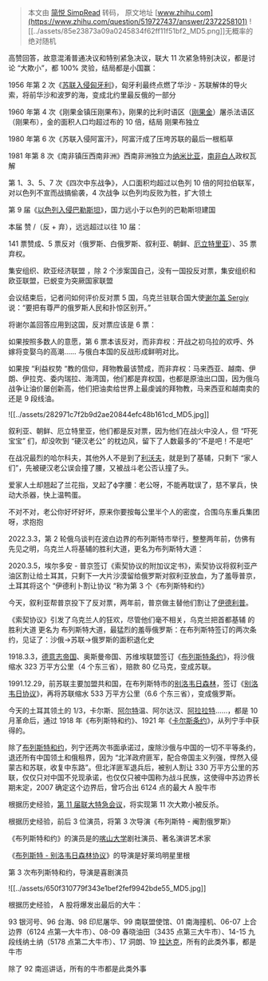 > 本文由 [简悦 SimpRead](http://ksria.com/simpread/) 转码， 原文地址 [www.zhihu.com](https://www.zhihu.com/question/519727437/answer/2372258101) ![[../assets/85e23873a09a0245834f62ff11f51bf2_MD5.png]]无概率的绝对随机

高赞回答，故意混淆普通决议和特别紧急决议，联大 11 次紧急特别决议，都是讨论 “大欺小”，都 100% 灵验，结局都是小国赢：

1956 年第 2 次《[苏联入侵匈牙利](https://www.zhihu.com/search?q=%E8%8B%8F%E8%81%94%E5%85%A5%E4%BE%B5%E5%8C%88%E7%89%99%E5%88%A9&search_source=Entity&hybrid_search_source=Entity&hybrid_search_extra=%7B%22sourceType%22%3A%22answer%22%2C%22sourceId%22%3A2372258101%7D)》，匈牙利最终点燃了华沙 - 苏联解体的导火索，将前华沙和波罗的海，变成北约里最反俄的一部分

1960 年第 4 次《刚果金镇压刚果布》，刚果的比利时语区（[刚果金](https://www.zhihu.com/search?q=%E5%88%9A%E6%9E%9C%E9%87%91&search_source=Entity&hybrid_search_source=Entity&hybrid_search_extra=%7B%22sourceType%22%3A%22answer%22%2C%22sourceId%22%3A2372258101%7D)）屠杀法语区（刚果布），金的面积人口均超过布的 10 倍，结局 刚果布独立

1980 年第 6 次《苏联入侵阿富汗》，阿富汗成了压垮苏联的最后一根稻草

1981 年第 8 次《南非镇压西南非洲》西南非洲独立为[纳米比亚](https://www.zhihu.com/search?q=%E7%BA%B3%E7%B1%B3%E6%AF%94%E4%BA%9A&search_source=Entity&hybrid_search_source=Entity&hybrid_search_extra=%7B%22sourceType%22%3A%22answer%22%2C%22sourceId%22%3A2372258101%7D)，[南非白人](https://www.zhihu.com/search?q=%E5%8D%97%E9%9D%9E%E7%99%BD%E4%BA%BA&search_source=Entity&hybrid_search_source=Entity&hybrid_search_extra=%7B%22sourceType%22%3A%22answer%22%2C%22sourceId%22%3A2372258101%7D)政权瓦解

第 1、3、5、7 次《四次中东战争》，人口面积均超过以色列 10 倍的阿拉伯联军，对以色列不宣而战搞偷袭，4 次战争 以色列均反败为胜，扩大领土

第 9 届《[以色列入侵巴勒斯坦](https://www.zhihu.com/search?q=%E4%BB%A5%E8%89%B2%E5%88%97%E5%85%A5%E4%BE%B5%E5%B7%B4%E5%8B%92%E6%96%AF%E5%9D%A6&search_source=Entity&hybrid_search_source=Entity&hybrid_search_extra=%7B%22sourceType%22%3A%22answer%22%2C%22sourceId%22%3A2372258101%7D)》，国力远小于以色列的巴勒斯坦建国

本届 赞 /（反 + 弃），远远超过以往 10 届：

141 票赞成、5 票反对（俄罗斯、白俄罗斯、叙利亚、朝鲜、[厄立特里亚](https://www.zhihu.com/search?q=%E5%8E%84%E7%AB%8B%E7%89%B9%E9%87%8C%E4%BA%9A&search_source=Entity&hybrid_search_source=Entity&hybrid_search_extra=%7B%22sourceType%22%3A%22answer%22%2C%22sourceId%22%3A2372258101%7D)）、35 票弃权。

集安组织、欧亚经济联盟 ，除 2 个涉案国自己，没有一国投反对票，集安组织和欧亚联盟，已蜕变为突厥国家联盟

会议结束后，记者问如何评价反对票 5 国，乌克兰驻联合国大使[谢尔盖 Sergiy](https://www.zhihu.com/search?q=%E8%B0%A2%E5%B0%94%E7%9B%96Sergiy&search_source=Entity&hybrid_search_source=Entity&hybrid_search_extra=%7B%22sourceType%22%3A%22answer%22%2C%22sourceId%22%3A2372258101%7D) 说：“要把有尊严的俄罗斯人民和扑惊区别开。”

将谢尔盖回答应用到这国，反对票应该是 6 票：

如果按照多数人的意愿，第 6 票本该反对，而非弃权：开战之初乌拉的欢呼、外嫁将变娶乌的高潮…… 与俄白本国的反战形成鲜明对比。

如果按 “利益权势 “教的信仰，拜物教最该赞成，而非弃权：马来西亚、越南、伊朗、伊拉克、委内瑞拉、海湾国，他们都是弃权国，也都是原油出口国，因为俄乌战争让油价屡创新高，他们把油卖给世界上最虔诚的拜物教，马来西亚和越南卖的还是 9 段线油。

![[../assets/282971c7f2b9d2ae20844efc48b161cd_MD5.jpg]]

叙利亚、朝鲜、厄立特里亚，他们都是反对票，因为他们在战火中没人，但 “吓死宝宝” 们，却没吹到 “硬汉老公” 的枕边风，留下了人数最多的“不是吧！不是吧”

在战况最烈的哈尔科夫，其他外人不是到了[利沃夫](https://www.zhihu.com/search?q=%E5%88%A9%E6%B2%83%E5%A4%AB&search_source=Entity&hybrid_search_source=Entity&hybrid_search_extra=%7B%22sourceType%22%3A%22answer%22%2C%22sourceId%22%3A2372258101%7D)，就是到了基辅，只剩下 “家人们”，先被硬汉老公误会撞了腰，又被战斗老公否认撞了头。

爱家人土却翘起了兰花指，叉起了ф字腰：老公呀，不能再耽误了，慈不掌兵，快动大杀器，快上温鸭蛋。

不对不对，老公你好坏好坏，原来你要按每公里半个人的密度，合围乌东重兵集团呀，求抱抱

2022.3.3，第 2 轮俄乌谈判在波白边界的布列斯特市举行，整整两年前，仿佛有先见之明，乌克兰人将基辅的胜利大道，更名为布列斯特大道：

2020.3.5，埃尔多安 - 普京签订《索契协议的附加议定书》，索契协议将叙利亚产油区割让给土耳其，只剩下一大片沙漠留给俄罗斯对叙利亚放血，为了羞辱普京，土耳其将这个 “伊德利卜割让协议 “称为第 3 个《布列斯特和约》

今天，叙利亚帮普京投下了反对票，两年前，普京做主替他们割让了[伊德利普](https://www.zhihu.com/search?q=%E4%BC%8A%E5%BE%B7%E5%88%A9%E6%99%AE&search_source=Entity&hybrid_search_source=Entity&hybrid_search_extra=%7B%22sourceType%22%3A%22answer%22%2C%22sourceId%22%3A2372258101%7D)。

《索契协议》引发了乌克兰人的狂欢，尽管他们毫不相关，乌克兰把首都基辅 的 胜利大道 更名为 布列斯特大道，最猛烈的羞辱俄罗斯：在布列斯特签订的两次条约，见证了：沙俄→苏联→俄罗斯的面积退化史

1918.3.3，[德意志帝国](https://www.zhihu.com/search?q=%E5%BE%B7%E6%84%8F%E5%BF%97%E5%B8%9D%E5%9B%BD&search_source=Entity&hybrid_search_source=Entity&hybrid_search_extra=%7B%22sourceType%22%3A%22answer%22%2C%22sourceId%22%3A2372258101%7D)、奥斯曼帝国、苏维埃联盟签订《[布列斯特条约](https://www.zhihu.com/search?q=%E5%B8%83%E5%88%97%E6%96%AF%E7%89%B9%E6%9D%A1%E7%BA%A6&search_source=Entity&hybrid_search_source=Entity&hybrid_search_extra=%7B%22sourceType%22%3A%22answer%22%2C%22sourceId%22%3A2372258101%7D)》，将沙俄缩水 323 万平方公里（4 个东三省），赔款 80 亿马克，变成苏联。

1991.12.29，前苏联主要加盟共和国，在布列斯特市的[别洛韦日森林](https://www.zhihu.com/search?q=%E5%88%AB%E6%B4%9B%E9%9F%A6%E6%97%A5%E6%A3%AE%E6%9E%97&search_source=Entity&hybrid_search_source=Entity&hybrid_search_extra=%7B%22sourceType%22%3A%22answer%22%2C%22sourceId%22%3A2372258101%7D)，签订《[别洛韦日协议](https://www.zhihu.com/search?q=%E5%88%AB%E6%B4%9B%E9%9F%A6%E6%97%A5%E5%8D%8F%E8%AE%AE&search_source=Entity&hybrid_search_source=Entity&hybrid_search_extra=%7B%22sourceType%22%3A%22answer%22%2C%22sourceId%22%3A2372258101%7D)》，再将苏联缩水 533 万平方公里（6.6 个东三省），变成俄罗斯。

今天的土耳其领土的 1/3，卡尔斯、[阿尔特](https://www.zhihu.com/search?q=%E9%98%BF%E5%B0%94%E7%89%B9&search_source=Entity&hybrid_search_source=Entity&hybrid_search_extra=%7B%22sourceType%22%3A%22answer%22%2C%22sourceId%22%3A2372258101%7D)温、阿尔达汉、[阿拉拉特](https://www.zhihu.com/search?q=%E9%98%BF%E6%8B%89%E6%8B%89%E7%89%B9&search_source=Entity&hybrid_search_source=Entity&hybrid_search_extra=%7B%22sourceType%22%3A%22answer%22%2C%22sourceId%22%3A2372258101%7D)……，都是 10 月革命后，通过 1918 年《布列斯特和约》、1921 年《[卡尔斯条约](https://www.zhihu.com/search?q=%E5%8D%A1%E5%B0%94%E6%96%AF%E6%9D%A1%E7%BA%A6&search_source=Entity&hybrid_search_source=Entity&hybrid_search_extra=%7B%22sourceType%22%3A%22answer%22%2C%22sourceId%22%3A2372258101%7D)》，从列宁手中获得的。

除了[布列斯特和约](https://www.zhihu.com/search?q=%E5%B8%83%E5%88%97%E6%96%AF%E7%89%B9%E5%92%8C%E7%BA%A6&search_source=Entity&hybrid_search_source=Entity&hybrid_search_extra=%7B%22sourceType%22%3A%22answer%22%2C%22sourceId%22%3A2372258101%7D)，列宁还两次书面承诺过，废除沙俄与中国的一切不平等条约，退还所有中国领土和俄租界，因为 “北洋政府匪军，配合帝国主义列强，悍然入侵蒙古和苏联，收复中东路”。但北洋匪军退兵后，被别人割让 330 万平方公里的苏联，仅仅只对中国不兑现承诺，也仅仅只被中国称为战斗民族，这使得中苏边界长期未定，2007 确定这个边界后，曾巧合出 6124 点的最大 A 股牛市

根据历史经验，[第 11 届联大特急会议](https://www.zhihu.com/search?q=%E7%AC%AC11%E5%B1%8A%E8%81%94%E5%A4%A7%E7%89%B9%E6%80%A5%E4%BC%9A%E8%AE%AE&search_source=Entity&hybrid_search_source=Entity&hybrid_search_extra=%7B%22sourceType%22%3A%22answer%22%2C%22sourceId%22%3A2372258101%7D)，将实现第 11 次大欺小被反杀。

根据历史经验，前后 3 位演员，将第 3 次导演《布列斯特 - 阉割俄罗斯》

《布列斯特和约》的演员是的[喀山大学](https://www.zhihu.com/search?q=%E5%96%80%E5%B1%B1%E5%A4%A7%E5%AD%A6&search_source=Entity&hybrid_search_source=Entity&hybrid_search_extra=%7B%22sourceType%22%3A%22answer%22%2C%22sourceId%22%3A2372258101%7D)剧社演员、著名演讲艺术家

《[布列斯特 - 别洛韦日森林协议](https://www.zhihu.com/search?q=%E5%B8%83%E5%88%97%E6%96%AF%E7%89%B9-%E5%88%AB%E6%B4%9B%E9%9F%A6%E6%97%A5%E6%A3%AE%E6%9E%97%E5%8D%8F%E8%AE%AE&search_source=Entity&hybrid_search_source=Entity&hybrid_search_extra=%7B%22sourceType%22%3A%22answer%22%2C%22sourceId%22%3A2372258101%7D)》的导演是好莱坞明星里根

第 3 次布列斯特和约，导演是喜剧演员

![[../assets/650f310779f343e1bef2fef9942bde55_MD5.jpg]]

根据历史经验， A 股将爆发出最后的大牛：

93 银河号、96 台海、98 印尼屠华、99 南联盟使馆、01 南海撞机、06-07 上合边界（6124 点第一大牛市）、08-09 春晓油田（3435 点第三大牛市）、14-15 九段线纳土纳（5178 点第二大牛市）、17 洞朗、19 [拉达克](https://www.zhihu.com/search?q=%E6%8B%89%E8%BE%BE%E5%85%8B&search_source=Entity&hybrid_search_source=Entity&hybrid_search_extra=%7B%22sourceType%22%3A%22answer%22%2C%22sourceId%22%3A2372258101%7D)，所有的此类外事，都是牛市

除了 92 南巡讲话，所有的牛市都是此类外事